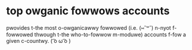 # top owganic fowwows accounts
pwovides t-the most o-owganicawwy fowwowed (i.e. (⑅˘꒳˘) n-nyot f-fowwowed thwough t-the who-to-fowwow m-moduwe) accounts f-fow a given c-countwy. ( ͡o ω ͡o )
